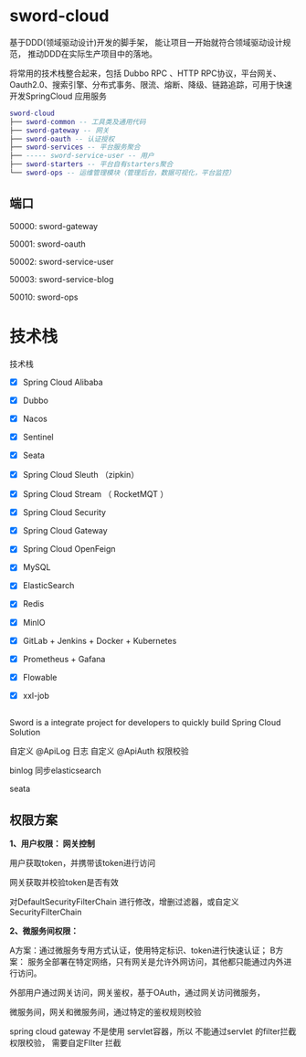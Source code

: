 

# sword-cloud

基于DDD(领域驱动设计)开发的脚手架， 能让项目一开始就符合领域驱动设计规范， 推动DDD在实际生产项目中的落地。

将常用的技术栈整合起来，包括 Dubbo RPC 、HTTP RPC协议，平台网关、Oauth2.0、搜索引擎、分布式事务、限流、熔断、降级、链路追踪，可用于快速开发SpringCloud 应用服务

``` lua
sword-cloud
├── sword-common -- 工具类及通用代码
├── sword-gateway -- 网关
├── sword-oauth -- 认证授权
├── sword-services -- 平台服务聚合
├── ----- sword-service-user -- 用户
├── sword-starters -- 平台自有starters聚合
└── sword-ops -- 运维管理模块（管理后台，数据可视化，平台监控）
```
## 端口

50000: sword-gateway

50001: sword-oauth

50002: sword-service-user

50003: sword-service-blog

50010: sword-ops

# 技术栈
技术栈

- [x] Spring Cloud Alibaba 

- [x] Dubbo 

- [x] Nacos

- [x] Sentinel

- [x] Seata

- [x] Spring Cloud Sleuth （zipkin）

- [x] Spring Cloud Stream （ RocketMQT ）

- [x] Spring Cloud Security

- [x] Spring Cloud Gateway

- [x] Spring Cloud OpenFeign

- [x] MySQL

- [x] ElasticSearch

- [x] Redis

- [x] MinIO

- [x] GitLab + Jenkins + Docker + Kubernetes

- [x] Prometheus + Gafana

- [x] Flowable

- [x] xxl-job

## 
Sword is a integrate project  for developers to quickly build Spring Cloud Solution



自定义 @ApiLog 日志
自定义 @ApiAuth 权限校验

binlog 同步elasticsearch

seata

## 权限方案

**1、用户权限： 网关控制**

用户获取token，并携带该token进行访问

网关获取并校验token是否有效

对DefaultSecurityFilterChain 进行修改，增删过滤器，或自定义SecurityFilterChain

**2、微服务间权限：**

A方案：通过微服务专用方式认证，使用特定标识、token进行快速认证； B方案： 服务全部署在特定网络，只有网关是允许外网访问，其他都只能通过内外进行访问。

外部用户通过网关访问，网关鉴权，基于OAuth，通过网关访问微服务，

微服务间，网关和微服务间，通过特定的鉴权规则校验


spring cloud gateway 不是使用 servlet容器，所以 不能通过servlet 的filter拦截权限校验， 需要自定FIlter 拦截 
